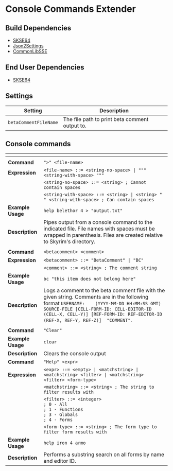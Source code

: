 # Console Commands Extender

## Build Dependencies
* [SKSE64](https://skse.silverlock.org/)
* [Json2Settings](https://github.com/Ryan-rsm-McKenzie/Json2Settings)
* [CommonLibSSE](https://github.com/Ryan-rsm-McKenzie/CommonLibSSE)

## End User Dependencies
* [SKSE64](https://skse.silverlock.org/)

## Settings
Setting | Description
--- | ---
`betaCommentFileName` | The file path to print beta comment output to.

## Console commands
<img width=120/> | <img width=120/>
--- | ---
<img width=120/> | <img width=120/>
**Command** | `">" <file-name>`
**Expression** | `<file-name> ::= <string-no-space> \| """ <string-with-space> """`
<img width=120/> | `<string-no-space> ::= <string> ; Cannot contain spaces`
<img width=120/> | `<string-with-space> ::= <string> \| <string> " " <string-with-space> ; Can contain spaces`
**Example Usage** | `help belethor 4 > "output.txt"`
**Description** | Pipes output from a console command to the indicated file. File names with spaces must be wrapped in parenthesis. Files are created relative to Skyrim's directory.
<img width=120/> | <img width=120/>
**Command** | `<betacomment> <comment>`
**Expression** | `<betacomment> ::= "BetaComment" \| "BC"`
<img width=120/> | `<comment> ::= <string> ; The comment string`
**Example Usage** | `bc "this item does not belong here"`
**Description** | Logs a comment to the beta comment file with the given string. Comments are in the following format `USERNAME:	(YYYY-MM-DD HH:MM:SS GMT)	SOURCE-FILE	[CELL-FORM-ID: CELL-EDITOR-ID (CELL-X, CELL-Y)]	[REF-FORM-ID: REF-EDITOR-ID (REF-X, REF-Y, REF-Z)]	"COMMENT"`.
<img width=120/> | <img width=120/>
**Command** | `"Clear"`
**Example Usage** | `clear`
**Description** | Clears the console output
**Command** | `"Help" <expr>`
**Expression** | `<expr> ::= <empty> \| <matchstring> \| <matchstring> <filter> \| <matchstring> <filter> <form-type>`
<img width=120/> | `<matchstring> ::= <string> ; The string to filter results with`
<img width=120/> | `<filter> ::= <integer>`<br>`; 0 - All`<br>`; 1 - Functions`<br>`; 3 - Globals`<br>`; 4 - Forms`
<img width=120/> | `<form-type> ::= <string> ; The form type to filter form results with`
**Example Usage** | `help iron 4 armo`
**Description** | Performs a substring search on all forms by name and editor ID.
